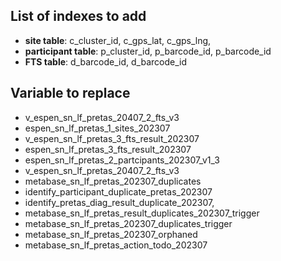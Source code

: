 ## List of indexes to add

- **site table**: c_cluster_id, c_gps_lat, c_gps_lng,
- **participant table**: p_cluster_id, p_barcode_id, p_barcode_id
- **FTS table**: d_barcode_id, d_barcode_id

## Variable to replace

- v_espen_sn_lf_pretas_20407_2_fts_v3
- espen_sn_lf_pretas_1_sites_202307
- v_espen_sn_lf_pretas_3_fts_result_202307
- espen_sn_lf_pretas_3_fts_result_202307
- espen_sn_lf_pretas_2_partcipants_202307_v1_3
- v_espen_sn_lf_pretas_20407_2_fts_v3
- metabase_sn_lf_pretas_202307_duplicates
- identify_participant_duplicate_pretas_202307
- identify_pretas_diag_result_duplicate_202307,
- metabase_sn_lf_pretas_result_duplicates_202307_trigger
- metabase_sn_lf_pretas_202307_duplicates_trigger
- metabase_sn_lf_pretas_202307_orphaned
- metabase_sn_lf_pretas_action_todo_202307

